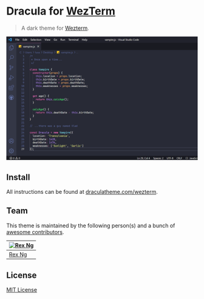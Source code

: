 # Dracula for [WezTerm](https://wezfurlong.org/wezterm)

> A dark theme for [Wezterm](https://wezfurlong.org/wezterm).

![Screenshot](./screenshot.png)

## Install

All instructions can be found at [draculatheme.com/wezterm](https://draculatheme.com/wezterm).

## Team

This theme is maintained by the following person(s) and a bunch of [awesome contributors](https://github.com/dracula/wezterm/graphs/contributors).

[![Rex Ng](https://avatars1.githubusercontent.com/u/45168541?s=70)](https://github.com/timescam) |
--- |
[Rex Ng](https://github.com/timescam) |

## License

[MIT License](./LICENSE)
